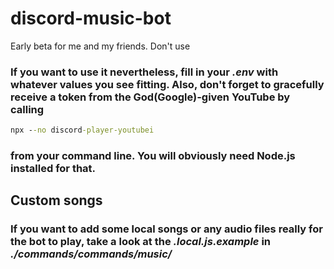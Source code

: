 # discord-music-bot
Early beta for me and my friends. Don't use

### If you want to use it nevertheless, fill in your *.env* with whatever values you see fitting. Also, don't forget to gracefully receive a token from the God(Google)-given YouTube by calling 
```cmd
npx --no discord-player-youtubei
```
### from your command line. You will obviously need Node.js installed for that.

## Custom songs
### If you want to add some local songs or any audio files really for the bot to play, take a look at the *.local.js.example* in *./commands/commands/music/* 
